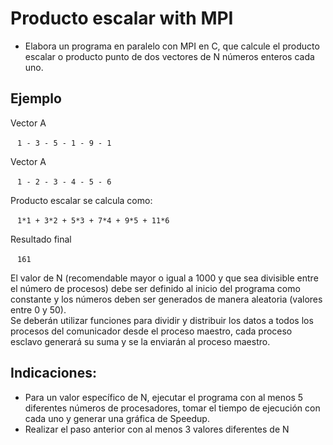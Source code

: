 # Producto escalar with MPI

- Elabora un programa en paralelo con MPI en C, que calcule el producto escalar o producto punto de  dos vectores de N números enteros cada uno. 

## Ejemplo

Vector A

` ` `
1 - 3 - 5 - 1 - 9 - 1
` ` `

Vector A

` ` `
1 - 2 - 3 - 4 - 5 - 6
` ` `

Producto escalar se calcula como: 

` ` `
1*1 + 3*2 + 5*3 + 7*4 + 9*5 + 11*6 
` ` `

Resultado final 

` ` `
161 
` ` `

El valor de N (recomendable mayor o igual a 1000 y que sea divisible entre el número de procesos) debe  ser definido al inicio del programa como constante y los números deben ser generados de manera  aleatoria (valores entre 0 y 50).  
Se deberán utilizar funciones para dividir y distribuir los datos a todos los procesos del comunicador  desde el proceso maestro, cada proceso esclavo generará su suma y se la enviarán al proceso maestro. 

## Indicaciones: 

- Para un valor específico de N, ejecutar el programa con al menos 5 diferentes números de  procesadores, tomar el tiempo de ejecución con cada uno y generar una gráfica de Speedup. 
- Realizar el paso anterior con al menos 3 valores diferentes de N 
